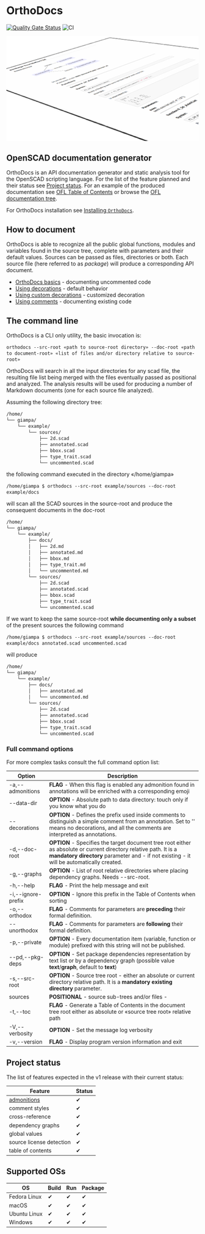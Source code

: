 # OrthoDocs

[![Quality Gate Status](https://sonarcloud.io/api/project_badges/measure?project=ggabbiani_orthodocs&metric=alert_status)](https://sonarcloud.io/project/overview?id=ggabbiani_orthodocs)
![CI](https://github.com/ggabbiani/orthodocs/actions/workflows/continuous-integration.yml/badge.svg)

![Package output example](docs/package.png "Package output example")

## OpenSCAD documentation generator

OrthoDocs is an API documentation generator and static analysis tool for the
OpenSCAD scripting language. For the list of the feature planned and their status see [Project status](#project-status). For an example of the produced documentation see [OFL Table of Contents](https://github.com/ggabbiani/OFL/blob/main/orthodocs/toc.md) or browse the [OFL documentation tree](https://github.com/ggabbiani/OFL/tree/main/orthodocs).

For OrthoDocs installation see [Installing `OrthoDocs`](INSTALL.md).

## How to document

OrthoDocs is able to recognize all the public global functions, modules and variables found in the source tree, complete with parameters and their default values. Sources can be passed as files, directories or both. Each source file (here referred to as *package*) will produce a corresponding API document.

- [OrthoDocs basics](unit-tests/docu-styles/ortho/lib-nocomments/README.md) - documenting uncommented code
- [Using decorations](unit-tests/docu-styles/ortho/lib-defdecorations/README.md) - default behavior
- [Using custom decorations](unit-tests/docu-styles/ortho/lib-custom-decorations/README.md) - customized decoration
- [Using comments](unit-tests/docu-styles/ortho/lib-nodecorations/README.md) - documenting existing code

## The command line

OrthoDocs is a CLI only utility, the basic invocation is:

    orthodocs --src-root «path to source-root directory» --doc-root «path to document-root» «list of files and/or directory relative to source-root»

OrthoDocs will search in all the input directories for any scad file, the resulting file list being merged with the files eventually passed as positional and analyzed.
The analysis results will be used for producing a number of Markdown documents (one for each
source file analyzed).

Assuming the following directory tree:

    /home/
    └── giampa/
        └── example/
            └── sources/
                ├── 2d.scad
                ├── annotated.scad
                ├── bbox.scad
                ├── type_trait.scad
                └── uncommented.scad

the following command executed in the directory «/home/giampa»

    /home/giampa $ orthodocs --src-root example/sources --doc-root example/docs

will scan all the SCAD sources in the source-root and produce the consequent documents in the doc-root

    /home/
    └── giampa/
        └── example/
            ├── docs/
            │   ├── 2d.md
            │   ├── annotated.md
            │   ├── bbox.md
            │   ├── type_trait.md
            │   └── uncommented.md
            └── sources/
                ├── 2d.scad
                ├── annotated.scad
                ├── bbox.scad
                ├── type_trait.scad
                └── uncommented.scad

If we want to keep the same source-root **while documenting only a subset** of the present sources the following command

    /home/giampa $ orthodocs --src-root example/sources --doc-root example/docs annotated.scad uncommented.scad

will produce

    /home/
    └── giampa/
        └── example/
            ├── docs/
            │   ├── annotated.md
            │   └── uncommented.md
            └── sources/
                ├── 2d.scad
                ├── annotated.scad
                ├── bbox.scad
                ├── type_trait.scad
                └── uncommented.scad

### Full command options

For more complex tasks consult the full command option list:

| Option             | Description
| ------------------ | -----------
| -a,--admonitions   | **FLAG** - When this flag is enabled any admonition found in annotations will be enriched with a corresponding emoji
| --data-dir         | **OPTION** - Absolute path to data directory: touch only if you know what you do
| --decorations      | **OPTION** - Defines the prefix used inside comments to distinguish a simple comment from an annotation. Set to '' means no decorations, and all the comments are interpreted as annotations.
| -d,--doc-root      | **OPTION** - Specifies the target document tree root either as absolute or current directory relative path. It is a **mandatory directory** parameter and - if not existing - it will be automatically created.
| -g,--graphs        | **OPTION** - List of root relative directories where placing dependency graphs. Needs --src-root.
| -h,--help          | **FLAG** - Print the help message and exit
| -i,--ignore-prefix | **OPTION** - Ignore this prefix in the Table of Contents when sorting
| -o,--orthodox      | **FLAG** - Comments for parameters are **preceding** their formal definition.
| --unorthodox       | **FLAG** - Comments for parameters are **following** their formal definition.
| -p,--private       | **OPTION** - Every documentation item (variable, function or module) prefixed with this string will not be published.
| --pd,--pkg-deps    | **OPTION** - Set package dependencies representation by text list or by a dependency graph (possible value **text**/**graph**, default to **text**)
| -s,--src-root      | **OPTION** - Source tree root - either an absolute or current directory relative path. It is a **mandatory existing directory** parameter.
| sources            | **POSITIONAL** - source sub-trees and/or files -
| -t,--toc           | **FLAG** - Generate a Table of Contents in the document tree root either as absolute or «source tree root» relative path
| -V,--verbosity     | **OPTION** - Set the message log verbosity
| -v,--version       | **FLAG** - Display program version information and exit

## Project status

The list of features expected in the v1 release with their current status:

| Feature                   | Status
| ------------------------- | ------
| [admonitions](https://www.markdownguide.org/hacks/#admonitions)| ✔
| comment styles            | ✔
| cross-reference           | ✔
| dependency graphs         | ✔
| global values             | ✔
| source license detection  | ✔
| table of contents         | ✔

## Supported OSs

| OS            | Build | Run   | Package
| ------------- | ----- | ---   | -------
| Fedora Linux  | ✔    | ✔    | ✔
| macOS         | ✔    | ✔    | ✔
| Ubuntu Linux  | ✔    | ✔    | ✔
| Windows       | ✔    | ✔    | ✔
